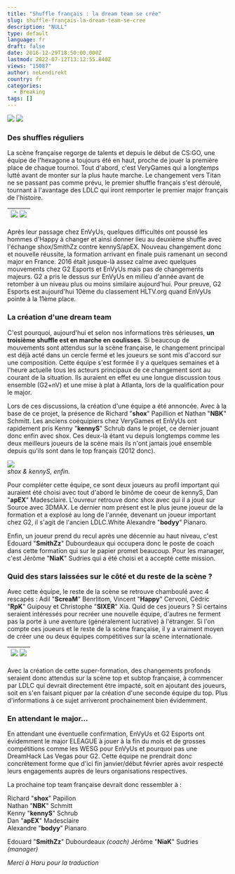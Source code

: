 ```yaml
---
title: "Shuffle français : la dream team se crée"
slug: shuffle-français-la-dream-team-se-cree
description: "NULL"
type: default
language: fr
draft: false
date: 2016-12-29T18:50:00.000Z
lastmod: 2022-07-12T13:12:55.840Z
views: "15087"
author: neLendirekt
country: fr
categories:
  - Breaking
tags: []
---
```

[![](/storage/images/57fdff0c76a15_France.png)](https:///fr/images/articles/shuffle-francais-la-dream-team-se-cree/11) [![](/storage/images/57fdff11eeaca_UK.png)](https:///en/images/articles/french-shuffle-with-shox-kennys-nbk-apex-bodyy/11)

### **Des shuffles réguliers**

La scène française regorge de talents et depuis le début de CS:GO, une équipe de l'hexagone a toujours été en haut, proche de jouer la première place de chaque tournoi. Tout d'abord, c'est VeryGames qui a longtemps lutté avant de monter sur la plus haute marche. Le changement vers Titan ne se passant pas comme prévu, le premier shuffle français s'est déroulé, tournant à l'avantage des LDLC qui iront remporter le premier major français de l'histoire.

| ![](/storage/images/586535176bd81_csgo-ldlc-xgamespng.png) ![](/storage/images/5820acdc5bd9f_kennymajorjpg) |
| ----------------------------------------------------------------------------------------------------------- |

Après leur passage chez EnVyUs, quelques difficultés ont poussé les hommes d'Happy à changer et ainsi donner lieu au deuxième shuffle avec l'échange shox/SmithZz contre kennyS/apEX. Nouveau changement donc et nouvelle réussite, la formation arrivant en finale puis ramenant un second major en France. 2016 était jusque-là assez calme avec quelques mouvements chez G2 Esports et EnVyUs mais pas de changements majeurs. G2 a pris le dessus sur EnVyUs en milieu d'année avant de retomber à un niveau plus ou moins similaire aujourd'hui. Pour preuve, G2 Esports est aujourd'hui 10ème du classement HLTV.org quand EnVyUs pointe à la 11ème place. 

### **La création d'une dream team**

C'est pourquoi, aujourd'hui et selon nos informations très sérieuses, **un troisième shuffle est en marche en coulisses**. Si beaucoup de mouvements sont attendus sur la scène française, le changement principal est déjà acté dans un cercle fermé et les joueurs se sont mis d'accord sur une composition. Cette équipe s'est formée il y a quelques semaines et à l'heure actuelle tous les acteurs principaux de ce changement sont au courant de la situation. Ils auraient en effet eu une longue discussion tous ensemble (G2+nV) et une mise à plat à Atlanta, lors de la qualification pour le major.

Lors de ces discussions, la création d'une équipe a été annoncée. Avec à la base de ce projet, la présence de Richard "**shox**" Papillion et Nathan "**NBK**" Schmitt. Les anciens coéquipiers chez VeryGames et EnVyUs ont rapidement pris Kenny "**kennyS**" Schrub dans le projet, ce dernier jouant donc enfin avec shox. Ces deux-là étant vu depuis longtemps comme les deux meilleurs joueurs de la scène mais ils n'ont jamais joué ensemble depuis qu'ils sont dans le top français (2012 donc).

![](/storage/images/5820c49f57f5d_1418742206196jpeg)  
_shox & kennyS, enfin._

Pour compléter cette équipe, ce sont deux joueurs au profil important qui auraient été choisi avec tout d'abord le binôme de coeur de kennyS, Dan "**apEX**" Madesclaire. L'ouvreur retrouve donc shox avec qui il a joué sur Source avec 3DMAX. Le dernier nom présent est le plus jeune joueur de la formation et a explosé au long de l'année, devenant un joueur important chez G2, il s'agit de l'ancien LDLC.White Alexandre "**bodyy**" Pianaro.

Enfin, un joueur prend du recul après une décennie au haut niveau, c'est Edouard "**SmithZz**" Dubourdeaux qui occupera donc le poste de coach dans cette formation qui sur le papier promet beaucoup. Pour les manager, c'est Jérôme "**NiaK**" Sudries qui a été choisi et a accepté cette mission.

### **Quid des stars laissées sur le côté et du reste de la scène ?**

Avec cette équipe, le reste de la scène se retrouve chamboulé avec 4 rescapés : Adil "**ScreaM**" Benrlitom, Vincent "**Happy**" Cervoni, Cédric "**RpK**" Guipouy et Christophe "**SIXER**" Xia. Quid de ces joueurs ? Si certains seraient intéressés pour recréer une nouvelle équipe, d'autres ne ferment pas la porte à une aventure (généralement lucrative) à l'étranger. Si l'on compte ces joueurs et le reste de la scène française, il y a vraiment moyen de créer une ou deux équipes compétitives sur la scène internationale.

| ![](/storage/images/586538f785e5e_14818442296781jpeg.jpeg) ![](/storage/images/586538fcce450_14400781584326jpeg.jpeg) |
| --------------------------------------------------------------------------------------------------------------------- |

  
Avec la création de cette super-formation, des changements profonds seraient donc attendus sur la scène top et subtop française, à commencer par LDLC qui devrait directement être impacté, soit en ajoutant des joueurs, soit en s'en faisant piquer par la création d'une seconde équipe du top. Plus d'informations à ce sujet arriveront prochainement bien évidemment.

### **En attendant le major...**

En attendant une éventuelle confirmation, EnVyUs et G2 Esports ont évidemment le major ELEAGUE à jouer à la fin du mois et de grosses compétitions comme les WESG pour EnVyUs et pourquoi pas une DreamHack Las Vegas pour G2\. Cette équipe ne prendrait donc concrètement forme que d'ici fin janvier/début février après avoir respecté leurs engagements auprès de leurs organisations respectives.

La prochaine top team française devrait donc ressembler à :

Richard "**shox**" Papillon   
Nathan "**NBK**" Schmitt  
Kenny "**kennyS**" Schrub  
Dan "**apEX**" Madesclaire  
Alexandre "**bodyy**" Pianaro  
  
Edouard "**SmithZz**" Dubourdeaux _(coach)_ 
Jérôme "**NiaK**" Sudries _(manager)_

_Merci à Haru pour la traduction_
